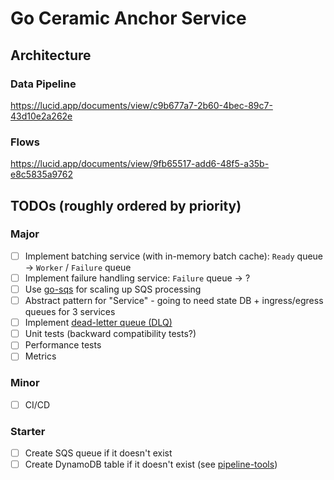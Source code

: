 # Go Ceramic Anchor Service

## Architecture

### Data Pipeline

https://lucid.app/documents/view/c9b677a7-2b60-4bec-89c7-43d10e2a262e

### Flows

https://lucid.app/documents/view/9fb65517-add6-48f5-a35b-e8c5835a9762

## TODOs (roughly ordered by priority)

### Major

- [ ] Implement batching service (with in-memory batch cache): `Ready` queue -> `Worker` / `Failure` queue
- [ ] Implement failure handling service: `Failure` queue -> ?
- [ ] Use [go-sqs](https://github.com/ABevier/go-sqs) for scaling up SQS processing
- [ ] Abstract pattern for "Service" - going to need state DB + ingress/egress queues for 3 services
- [ ] Implement [dead-letter queue (DLQ)](https://docs.aws.amazon.com/AWSSimpleQueueService/latest/SQSDeveloperGuide/sqs-dead-letter-queues.html)
- [ ] Unit tests (backward compatibility tests?)
- [ ] Performance tests
- [ ] Metrics

### Minor

- [ ] CI/CD

### Starter

- [ ] Create SQS queue if it doesn't exist
- [ ] Create DynamoDB table if it doesn't exist (see [pipeline-tools](https://github.com/3box/pipeline-tools/blob/develop/cd/manager/aws/dynamoDb.go#L62))

